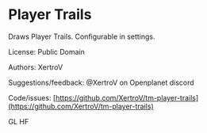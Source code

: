 # Player Trails

Draws Player Trails.
Configurable in settings.

License: Public Domain

Authors: XertroV

Suggestions/feedback: @XertroV on Openplanet discord

Code/issues: [https://github.com/XertroV/tm-player-trails](https://github.com/XertroV/tm-player-trails)

GL HF
